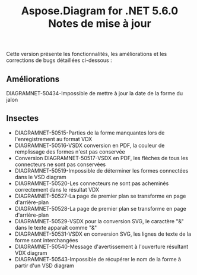 ﻿---
title: Aspose.Diagram for .NET 5.6.0 Notes de mise à jour
type: docs
weight: 40
url: /fr/net/aspose-diagram-for-net-5-6-0-release-notes/
---
Cette version présente les fonctionnalités, les améliorations et les corrections de bugs détaillées ci-dessous :
## **Améliorations**
DIAGRAMNET-50434-Impossible de mettre à jour la date de la forme du jalon
## **Insectes**
- DIAGRAMNET-50515-Parties de la forme manquantes lors de l'enregistrement au format VDX
- DIAGRAMNET-50516-VSDX conversion en PDF, la couleur de remplissage des formes n'est pas conservée
- Conversion DIAGRAMNET-50517-VSDX en PDF, les flèches de tous les connecteurs ne sont pas conservées
- DIAGRAMNET-50519-Impossible de déterminer les formes connectées dans le VSD diagram
- DIAGRAMNET-50520-Les connecteurs ne sont pas acheminés correctement dans le résultat VDX
- DIAGRAMNET-50527-La page de premier plan se transforme en page d'arrière-plan
- DIAGRAMNET-50528-La page de premier plan se transforme en page d'arrière-plan
- DIAGRAMNET-50529-VSDX pour la conversion SVG, le caractère "&" dans le texte apparaît comme "&"
- DIAGRAMNET-50531-VSDX en conversion SVG, les lignes de texte de la forme sont interchangées
- DIAGRAMNET-50540-Message d'avertissement à l'ouverture résultant VDX diagram
- DIAGRAMNET-50543-Impossible de récupérer le nom de la forme à partir d'un VSD diagram
